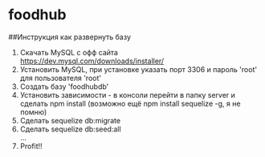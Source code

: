 # foodhub
##Инструкция как развернуть базу  
1. Скачать MySQL с офф сайта https://dev.mysql.com/downloads/installer/  
2. Установить MySQL, при установке указать порт 3306 и пароль 'root' для пользователя 'root'  
3. Создать базу 'foodhubdb'  
3. Установить зависимости - в консоли перейти в папку server и сделать npm install (возможно ещё npm install sequelize -g, я не помню)  
4. Сделать sequelize db:migrate  
5. Сделать sequelize db:seed:all  
...
6. Profit!!  
